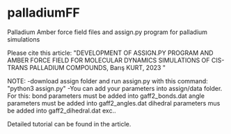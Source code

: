 # palladiumFF
Palladium Amber force field files and assign.py program for palladium simulations

Please cite this article: "DEVELOPMENT OF ASSIGN.PY PROGRAM AND AMBER FORCE FIELD FOR MOLECULAR DYNAMICS SIMULATIONS OF CIS-TRANS PALLADIUM COMPOUNDS, Barış KURT, 2023
"

NOTE: 
-download assign folder and run assign.py with this command:
 "python3 assign.py"
-You can add your parameters into assign/data folder. For this:
bond parameters must be added into gaff2_bonds.dat
angle parameters must be added into gaff2_angles.dat
dihedral parameters mus be added into gaff2_dihedral.dat exc..

Detailed tutorial can be found in the article.
